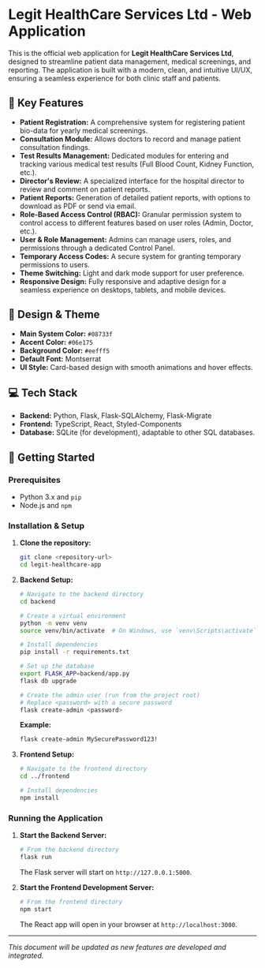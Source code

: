 # Legit HealthCare Services Ltd - Web Application

This is the official web application for **Legit HealthCare Services Ltd**, designed to streamline patient data management, medical screenings, and reporting. The application is built with a modern, clean, and intuitive UI/UX, ensuring a seamless experience for both clinic staff and patients.

## 🌟 Key Features

- **Patient Registration:** A comprehensive system for registering patient bio-data for yearly medical screenings.
- **Consultation Module:** Allows doctors to record and manage patient consultation findings.
- **Test Results Management:** Dedicated modules for entering and tracking various medical test results (Full Blood Count, Kidney Function, etc.).
- **Director's Review:** A specialized interface for the hospital director to review and comment on patient reports.
- **Patient Reports:** Generation of detailed patient reports, with options to download as PDF or send via email.
- **Role-Based Access Control (RBAC):** Granular permission system to control access to different features based on user roles (Admin, Doctor, etc.).
- **User & Role Management:** Admins can manage users, roles, and permissions through a dedicated Control Panel.
- **Temporary Access Codes:** A secure system for granting temporary permissions to users.
- **Theme Switching:** Light and dark mode support for user preference.
- **Responsive Design:** Fully responsive and adaptive design for a seamless experience on desktops, tablets, and mobile devices.

## 🎨 Design & Theme

- **Main System Color:** `#08733f`
- **Accent Color:** `#06e175`
- **Background Color:** `#eefff5`
- **Default Font:** Montserrat
- **UI Style:** Card-based design with smooth animations and hover effects.

## 💻 Tech Stack

- **Backend:** Python, Flask, Flask-SQLAlchemy, Flask-Migrate
- **Frontend:** TypeScript, React, Styled-Components
- **Database:** SQLite (for development), adaptable to other SQL databases.

## 🚀 Getting Started

### Prerequisites

- Python 3.x and `pip`
- Node.js and `npm`

### Installation & Setup

1.  **Clone the repository:**
    ```bash
    git clone <repository-url>
    cd legit-healthcare-app
    ```

2.  **Backend Setup:**
    ```bash
    # Navigate to the backend directory
    cd backend

    # Create a virtual environment
    python -m venv venv
    source venv/bin/activate  # On Windows, use `venv\Scripts\activate`

    # Install dependencies
    pip install -r requirements.txt

    # Set up the database
    export FLASK_APP=backend/app.py
    flask db upgrade

    # Create the admin user (run from the project root)
    # Replace <password> with a secure password
    flask create-admin <password>
    ```

    **Example:**
    ```bash
    flask create-admin MySecurePassword123!
    ```

3.  **Frontend Setup:**
    ```bash
    # Navigate to the frontend directory
    cd ../frontend

    # Install dependencies
    npm install
    ```

### Running the Application

1.  **Start the Backend Server:**
    ```bash
    # From the backend directory
    flask run
    ```
    The Flask server will start on `http://127.0.0.1:5000`.

2.  **Start the Frontend Development Server:**
    ```bash
    # From the frontend directory
    npm start
    ```
    The React app will open in your browser at `http://localhost:3000`.

---
*This document will be updated as new features are developed and integrated.*
